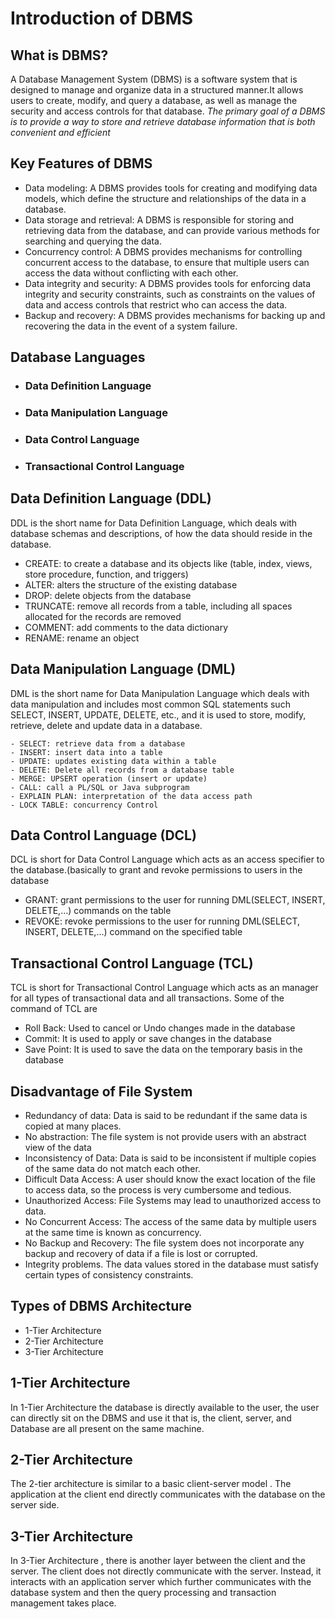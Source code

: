 # Introduction of DBMS

## What is DBMS?

A Database Management System (DBMS) is a software system that is designed to manage and organize data in a structured manner.It allows users to create, modify, and query a database, as well as manage the security and access controls for that database.
_The primary goal of a DBMS is to provide a way to store and retrieve database information that is both convenient and efficient_

## Key Features of DBMS

- Data modeling: A DBMS provides tools for creating and modifying data models, which define the structure and relationships of the data in a database.
- Data storage and retrieval: A DBMS is responsible for storing and retrieving data from the database, and can provide various methods for searching and querying the data.
- Concurrency control: A DBMS provides mechanisms for controlling concurrent access to the database, to ensure that multiple users can access the data without conflicting with each other.
- Data integrity and security: A DBMS provides tools for enforcing data integrity and security constraints, such as constraints on the values of data and access controls that restrict who can access the data.
- Backup and recovery: A DBMS provides mechanisms for backing up and recovering the data in the event of a system failure.

## Database Languages
- ### Data Definition Language
- ### Data Manipulation Language
- ### Data Control Language
- ### Transactional Control Language

## Data Definition Language (DDL)

DDL is the short name for Data Definition Language, which deals with database schemas and descriptions, of how the data should reside in the database.

- CREATE: to create a database and its objects like (table, index, views, store procedure, function, and triggers)
- ALTER: alters the structure of the existing database
- DROP: delete objects from the database
- TRUNCATE: remove all records from a table, including all spaces allocated for the records are removed
- COMMENT: add comments to the data dictionary
- RENAME: rename an object

## Data Manipulation Language (DML)

DML is the short name for Data Manipulation Language which deals with data manipulation and includes most common SQL statements such SELECT, INSERT, UPDATE, DELETE, etc., 
and it is used to store, modify, retrieve, delete and update data in a database.

    - SELECT: retrieve data from a database
    - INSERT: insert data into a table
    - UPDATE: updates existing data within a table
    - DELETE: Delete all records from a database table
    - MERGE: UPSERT operation (insert or update)
    - CALL: call a PL/SQL or Java subprogram
    - EXPLAIN PLAN: interpretation of the data access path
    - LOCK TABLE: concurrency Control


## Data Control Language (DCL)

DCL is short for Data Control Language which acts as an access specifier to the database.(basically to grant and revoke permissions to users in the database

  - GRANT: grant permissions to the user for running DML(SELECT, INSERT, DELETE,…) commands on the table
  - REVOKE: revoke permissions to the user for running DML(SELECT, INSERT, DELETE,…) command on the specified table

## Transactional Control Language (TCL)

TCL is short for Transactional Control Language which acts as an manager for all types of transactional data and all transactions. Some of the command of TCL are

   - Roll Back: Used to cancel  or Undo changes made in the database 
   - Commit: It is used to apply or save changes in the database
   - Save Point: It is used to save the data on the temporary basis in the database

## Disadvantage of File System

- Redundancy of data: Data is said to be redundant if the same data is copied at many places.
- No abstraction: The file system is not provide users with an abstract view of the data
- Inconsistency of Data: Data is said to be inconsistent if multiple copies of the same data do not match each other.
- Difficult Data Access: A user should know the exact location of the file to access data, so the process is very cumbersome and tedious.
- Unauthorized Access: File Systems may lead to unauthorized access to data.
- No Concurrent Access: The access of the same data by multiple users at the same time is known as concurrency.
- No Backup and Recovery: The file system does not incorporate any backup and recovery of data if a file is lost or corrupted.
- Integrity problems. The data values stored in the database must satisfy certain types of consistency constraints.

## Types of DBMS Architecture

- 1-Tier Architecture
- 2-Tier Architecture
- 3-Tier Architecture

## 1-Tier Architecture
In 1-Tier Architecture the database is directly available to the user, the user can directly sit on the DBMS and use it that is, the client, server, and Database are all present on the same machine.

##  2-Tier Architecture

The 2-tier architecture is similar to a basic client-server model . The application at the client end directly communicates with the database on the server side.

##  3-Tier Architecture

In 3-Tier Architecture , there is another layer between the client and the server. The client does not directly communicate with the server. Instead, it interacts with an application server which further communicates with the database system and then the query processing and transaction management takes place.
